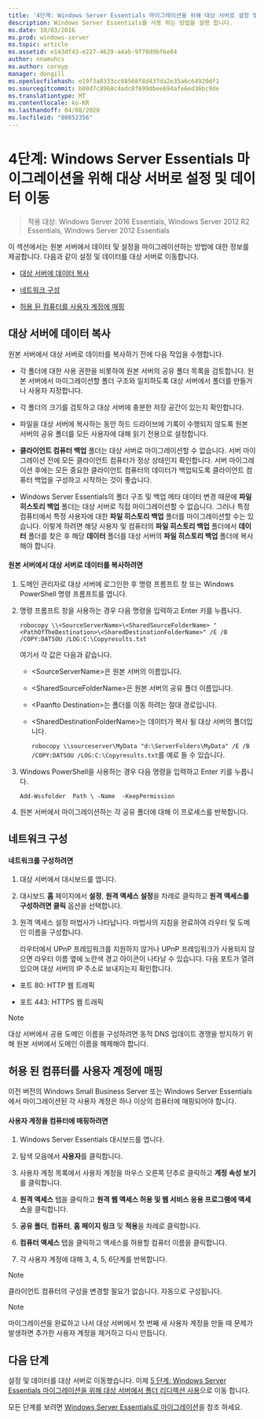 ```yaml
---
title: '4단계: Windows Server Essentials 마이그레이션을 위해 대상 서버로 설정 및 데이터 이동'
description: Windows Server Essentials를 사용 하는 방법을 설명 합니다.
ms.date: 10/03/2016
ms.prod: windows-server
ms.topic: article
ms.assetid: e143df43-e227-4629-a4ab-9f70d9bf6e84
author: nnamuhcs
ms.author: coreyp
manager: dongill
ms.openlocfilehash: e19f3a8333cc08568f8d437da2e35a6c64920df1
ms.sourcegitcommit: b00d7c8968c4adc8f699dbee694afe6ed36bc9de
ms.translationtype: MT
ms.contentlocale: ko-KR
ms.lasthandoff: 04/08/2020
ms.locfileid: "80852356"
---
```

# <a name="step-4-move-settings-and-data-to-the-destination-server-for-windows-server-essentials-migration"></a>4단계: Windows Server Essentials 마이그레이션을 위해 대상 서버로 설정 및 데이터 이동

>적용 대상: Windows Server 2016 Essentials, Windows Server 2012 R2 Essentials, Windows Server 2012 Essentials

이 섹션에서는 원본 서버에서 데이터 및 설정을 마이그레이션하는 방법에 대한 정보를 제공합니다. 다음과 같이 설정 및 데이터를 대상 서버로 이동합니다.  
  
-   [대상 서버에 데이터 복사](Step-4--Move-settings-and-data-to-the-Destination-Server-for-Windows-Server-Essentials-migration.md#BKMK_CopyData)  
  
-   [네트워크 구성](Step-4--Move-settings-and-data-to-the-Destination-Server-for-Windows-Server-Essentials-migration.md#BKMK_Network)  
  
-   [허용 된 컴퓨터를 사용자 계정에 매핑](Step-4--Move-settings-and-data-to-the-Destination-Server-for-Windows-Server-Essentials-migration.md#BKMK_MapPermittedComputers)  
  
##  <a name="copy-data-to-the-destination-server"></a><a name="BKMK_CopyData"></a>대상 서버에 데이터 복사  
 원본 서버에서 대상 서버로 데이터를 복사하기 전에 다음 작업을 수행합니다.  
  
-   각 폴더에 대한 사용 권한을 비롯하여 원본 서버의 공유 폴더 목록을 검토합니다. 원본 서버에서 마이그레이션할 폴더 구조와 일치하도록 대상 서버에서 폴더를 만들거나 사용자 지정합니다.  
  
-   각 폴더의 크기를 검토하고 대상 서버에 충분한 저장 공간이 있는지 확인합니다.  
  
-   파일을 대상 서버에 복사하는 동안 하드 드라이브에 기록이 수행되지 않도록 원본 서버의 공유 폴더를 모든 사용자에 대해 읽기 전용으로 설정합니다.  
  
-   **클라이언트 컴퓨터 백업** 폴더는 대상 서버로 마이그레이션할 수 없습니다. 서버 마이그레이션 전에 모든 클라이언트 컴퓨터가 정상 상태인지 확인합니다. 서버 마이그레이션 후에는 모든 중요한 클라이언트 컴퓨터의 데이터가 백업되도록 클라이언트 컴퓨터 백업을 구성하고 시작하는 것이 좋습니다.  
  
-   Windows Server Essentials의 폴더 구조 및 백업 메타 데이터 변경 때문에 **파일 히스토리 백업** 폴더는 대상 서버로 직접 마이그레이션할 수 없습니다. 그러나 특정 컴퓨터에서 특정 사용자에 대한 **파일 히스토리 백업** 폴더를 마이그레이션할 수는 있습니다. 이렇게 하려면 해당 사용자 및 컴퓨터의 **파일 히스토리 백업** 폴더에서 **데이터** 폴더를 찾은 후 해당 **데이터** 폴더를 대상 서버의 **파일 히스토리 백업** 폴더에 복사해야 합니다.  
  
#### <a name="to-copy-data-from-the-source-server-to-the-destination-server"></a>원본 서버에서 대상 서버로 데이터를 복사하려면  
  
1. 도메인 관리자로 대상 서버에 로그인한 후 명령 프롬프트 창 또는 Windows PowerShell 명령 프롬프트를 엽니다.  
  
2. 명령 프롬프트 창을 사용하는 경우 다음 명령을 입력하고 Enter 키를 누릅니다.  
  
   `robocopy \\<SourceServerName>\<SharedSourceFolderName> "<PathOfTheDestination>\<SharedDestinationFolderName>" /E /B /COPY:DATSOU /LOG:C:\Copyresults.txt`
  
    여기서 각 값은 다음과 같습니다.  
  
   - \<SourceServerName\>은 원본 서버의 이름입니다.  
  
   - \<SharedSourceFolderName\>은 원본 서버의 공유 폴더 이름입니다.  
  
   - \<Paanfto Destination\>는 폴더를 이동 하려는 절대 경로입니다.  
  
   - \<SharedDestinationFolderName\>는 데이터가 복사 될 대상 서버의 폴더입니다.  
  
     `robocopy \\sourceserver\MyData "d:\ServerFolders\MyData" /E /B /COPY:DATSOU /LOG:C:\Copyresults.txt`를 예로 들 수 있습니다.  
  
3. Windows PowerShell을 사용하는 경우 다음 명령을 입력하고 Enter 키를 누릅니다.  
  
    `Add-Wssfolder  Path \ -Name  -KeepPermission`  
  
4. 원본 서버에서 마이그레이션하는 각 공유 폴더에 대해 이 프로세스를 반복합니다.  
  
##  <a name="configure-the-network"></a><a name="BKMK_Network"></a>네트워크 구성  
  
#### <a name="to-configure-the-network"></a>네트워크를 구성하려면  
  
1. 대상 서버에서 대시보드를 엽니다.  
  
2. 대시보드 **홈** 페이지에서 **설정**, **원격 액세스 설정**을 차례로 클릭하고 **원격 액세스를 구성하려면 클릭** 옵션을 선택합니다.  
  
3. 원격 액세스 설정 마법사가 나타납니다. 마법사의 지침을 완료하여 라우터 및 도메인 이름을 구성합니다.  
  
   라우터에서 UPnP 프레임워크를 지원하지 않거나 UPnP 프레임워크가 사용되지 않으면 라우터 이름 옆에 노란색 경고 아이콘이 나타날 수 있습니다. 다음 포트가 열려 있으며 대상 서버의 IP 주소로 보내지는지 확인합니다.  
  
-   포트 80: HTTP 웹 트래픽  
  
-   포트 443: HTTPS 웹 트래픽  
  
> [!NOTE]
>  대상 서버에서 공용 도메인 이름을 구성하려면 동적 DNS 업데이트 경쟁을 방지하기 위해 원본 서버에서 도메인 이름을 해제해야 합니다.  
  
##  <a name="map-permitted-computers-to-user-accounts"></a><a name="BKMK_MapPermittedComputers"></a>허용 된 컴퓨터를 사용자 계정에 매핑  
 이전 버전의 Windows Small Business Server 또는 Windows Server Essentials에서 마이그레이션된 각 사용자 계정은 하나 이상의 컴퓨터에 매핑되어야 합니다.  
  
#### <a name="to-map-user-accounts-to-computers"></a>사용자 계정을 컴퓨터에 매핑하려면  
  
1.  Windows Server Essentials 대시보드를 엽니다.  
  
2.  탐색 모음에서 **사용자**를 클릭합니다.  
  
3.  사용자 계정 목록에서 사용자 계정을 마우스 오른쪽 단추로 클릭하고 **계정 속성 보기**를 클릭합니다.  
  
4.  **원격 액세스** 탭을 클릭하고 **원격 웹 액세스 허용 및 웹 서비스 응용 프로그램에 액세스**을 클릭합니다.  
  
5.  **공유 폴더**, **컴퓨터**, **홈 페이지 링크** 및 **적용**을 차례로 클릭합니다.  
  
6.  **컴퓨터 액세스** 탭을 클릭하고 액세스를 허용할 컴퓨터 이름을 클릭합니다.  
  
7.  각 사용자 계정에 대해 3, 4, 5, 6단계를 반복합니다.  
  
> [!NOTE]
>  클라이언트 컴퓨터의 구성을 변경할 필요가 없습니다. 자동으로 구성됩니다.  
  
> [!NOTE]
>  마이그레이션을 완료하고 나서 대상 서버에서 첫 번째 새 사용자 계정을 만들 때 문제가 발생하면 추가한 사용자 계정을 제거하고 다시 만듭니다.  
  
## <a name="next-steps"></a>다음 단계  
 설정 및 데이터를 대상 서버로 이동했습니다. 이제 [5 단계: Windows Server Essentials 마이그레이션을 위해 대상 서버에서 폴더 리디렉션 사용](Step-5--Enable-folder-redirection-on-the-Destination-Server-for-Windows-Server-Essentials-migration.md)으로 이동 합니다.  
  

모든 단계를 보려면 [Windows Server Essentials로 마이그레이션](Migrate-from-Previous-Versions-to-Windows-Server-Essentials-or-Windows-Server-Essentials-Experience.md)을 참조 하세요.

